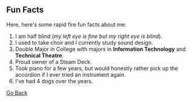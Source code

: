 ## Fun Facts

Here, here's some rapid fire fun facts about me:
1. I am half blind (_my left eye is fine but my right eye is blind_).
2. I used to take choir and I currently study sound design.
3. Double Major in College with majors in **Information Technology** and **Technical Theatre**.
4. Proud owner of a Steam Deck.
5. Took piano for a few years, but would honestly rather pick up the accordion if I ever tried an instrument again.
6. I've had 4 dogs over the years.

[Go Back](README.md)
